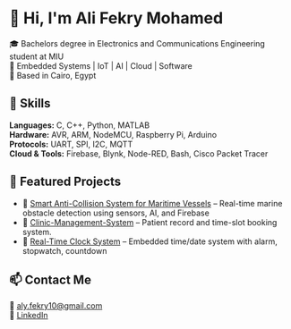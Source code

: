 # 👋 Hi, I'm Ali Fekry Mohamed

🎓 Bachelors degree in Electronics and Communications Engineering student at MIU  
🔧 Embedded Systems | IoT | AI | Cloud | Software  
📍 Based in Cairo, Egypt

## 🔧 Skills
**Languages:** C, C++, Python, MATLAB  
**Hardware:** AVR, ARM, NodeMCU, Raspberry Pi, Arduino  
**Protocols:** UART, SPI, I2C, MQTT  
**Cloud & Tools:** Firebase, Blynk, Node-RED, Bash, Cisco Packet Tracer

## 📂 Featured Projects
- 🔹 [Smart Anti-Collision System for Maritime Vessels](#) – Real-time marine obstacle detection using sensors, AI, and Firebase  
- 🔹 [Clinic-Management-System](https://github.com/Ali-Fekry/Clinic-Management-System) – Patient record and time-slot booking system.  
- 🔹 [Real-Time Clock System](https://github.com/Ali-Fekry/Real-Time-Clock-System) – Embedded time/date system with alarm, stopwatch, countdown

## 📫 Contact Me
📧 aly.fekry10@gmail.com  
🔗 [LinkedIn](https://www.linkedin.com/in/ali-fekry)  
